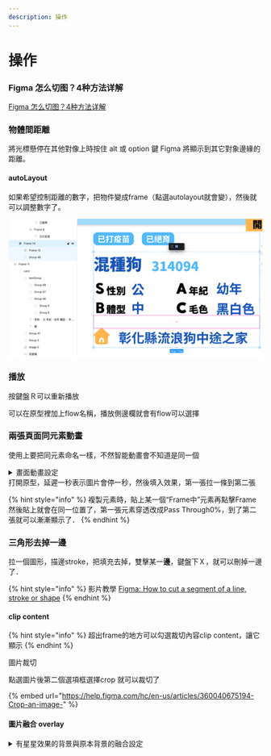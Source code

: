 ```yaml
---
description: 操作
---
```


# 操作

### Figma 怎么切图？4种方法详解

[Figma 怎么切图？4种方法详解](https://js.design/special/article/figma-how-to-cut.html)



### 物體間距離

將光標懸停在其他對像上時按住 alt 或 option 鍵 Figma 將顯示到其它對象邊緣的距離。

#### autoLayout

如果希望控制距離的數字，把物件變成frame（點選autolayout就會變），然後就可以調整數字了。

![](<../../.gitbook/assets/image (1).png>)

### 播放

按鍵盤Ｒ可以重新播放

可以在原型裡加上flow名稱，播放側邊欄就會有flow可以選擇



### 兩張頁面同元素動畫

使用上要把同元素命名一樣，不然智能動畫會不知道是同一個

<details>

<summary>畫面動畫設定<br>打開原型，延遲一秒表示圖片會停一秒，然後填入效果，第一張拉一條到第二張</summary>

![](../../.gitbook/assets/prototype.png)

第一張元素甚至位置往下移一點，第二張位置中間，動畫就會有向上移動的感覺．\


</details>

{% hint style="info" %}
複製元素時，貼上某一個“Frame中”元素再點擊Frame然後貼上就會在同一位置了，第一張元素穿透改成Pass Through0%，到了第二張就可以漸漸顯示了．
{% endhint %}



### 三角形去掉一邊

拉一個圖形，描邊stroke，把填充去掉，雙擊某一**邊**，鍵盤下Ｘ，就可以刪掉一邊了．

{% hint style="info" %}
影片教學 [Figma: How to cut a segment of a line, stroke or shape](https://www.youtube.com/watch?v=Jxmg7q82Xac)
{% endhint %}



#### clip content

{% hint style="info" %}
超出frame的地方可以勾選裁切內容clip content，讓它顯示
{% endhint %}

圖片裁切

點選圖片後第二個選項框選擇crop 就可以裁切了

{% embed url="https://help.figma.com/hc/en-us/articles/360040675194-Crop-an-image-" %}

#### 圖片融合 overlay

<details>

<summary>有星星效果的背景與原本背景的融合設定</summary>

![](../../.gitbook/assets/overlay.png)

</details>

